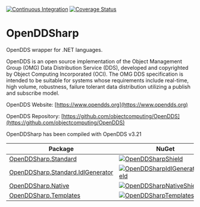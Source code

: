 [![Continuous Integration](https://github.com/jmmorato/openddsharp/actions/workflows/ci_standard.yaml/badge.svg?branch=develop)](https://github.com/jmmorato/openddsharp/actions/workflows/ci_standard.yaml)
[![Coverage Status](https://coveralls.io/repos/github/jmmorato/openddsharp/badge.svg?branch=develop)](https://coveralls.io/github/jmmorato/openddsharp)

# OpenDDSharp
OpenDDS wrapper for .NET languages.

OpenDDS is an open source implementation of the Object Management Group
(OMG) Data Distribution Service (DDS), developed and copyrighted by
Object Computing Incorporated (OCI). The OMG DDS specification is intended
to be suitable for systems whose requirements include real-time, high
volume, robustness, failure tolerant data distribution utilizing a
publish and subscribe model.

OpenDDS Website: [https://www.opendds.org](https://www.opendds.org)

OpenDDS Repository: [https://github.com/objectcomputing/OpenDDS](https://github.com/objectcomputing/OpenDDS)

OpenDDSharp has been compiled with OpenDDS v3.21

| Package | NuGet |
|---------|-------|
| [OpenDDSharp.Standard][OpenDDSharpNuget] | [![OpenDDSharpShield]][OpenDDSharpNuget] |
| [OpenDDSharp.Standard.IdlGenerator][OpenDDSharpIdlGeneratorNuget] | [![OpenDDSharpIdlGeneratorShield]][OpenDDSharpIdlGeneratorNuget] |
| [OpenDDSharp.Native][OpenDDSharpNativeNuget] | [![OpenDDSharpNativeShield]][OpenDDSharpNativeNuget] |
| [OpenDDSharp.Templates][OpenDDSharpTemplatesNuget] | [![OpenDDSharpTemplatesShield]][OpenDDSharpTemplatesNuget] |

[OpenDDSharpNuget]: https://www.nuget.org/packages/OpenDDSharp.Standard/
[OpenDDSharpShield]: https://img.shields.io/nuget/v/OpenDDSharp.Standard.svg
[OpenDDSharpIdlGeneratorNuget]: https://www.nuget.org/packages/OpenDDSharp.Standard.IdlGenerator/
[OpenDDSharpIdlGeneratorShield]: https://img.shields.io/nuget/v/OpenDDSharp.Standard.IdlGenerator.svg
[OpenDDSharpNativeNuget]: https://www.nuget.org/packages/OpenDDSharp.Native/
[OpenDDSharpNativeShield]: https://img.shields.io/nuget/v/OpenDDSharp.Native.svg
[OpenDDSharpTemplatesNuget]: https://www.nuget.org/packages/OpenDDSharp.Templates/
[OpenDDSharpTemplatesShield]: https://img.shields.io/nuget/v/OpenDDSharp.Templates.svg

